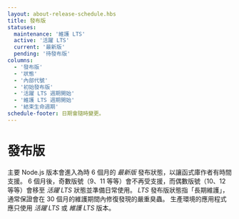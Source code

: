 ```yaml
---
layout: about-release-schedule.hbs
title: 發布版
statuses:
  maintenance: '維護 LTS'
  active: '活躍 LTS'
  current: '最新版'
  pending: '待發布版'
columns:
  - '發布版'
  - '狀態'
  - '內部代號'
  - '初始發布版'
  - '活躍 LTS 週期開始'
  - '維護 LTS 週期開始'
  - '結束生命週期'
schedule-footer: 日期會隨時變更。
---
```


# 發布版

主要 Node.js 版本會進入為時 6 個月的 _最新版_ 發布狀態，以讓函式庫作者有時間支援。
6 個月後，奇數版號（9、11 等等）會不再受支援，而偶數版號（10、12 等等）會移至 _活躍 LTS_ 狀態並準備日常使用。
_LTS_ 發布版狀態指「長期維護」，通常保證會在 30 個月的維護期間內修復發現的嚴重臭蟲。
生產環境的應用程式應只使用 _活躍 LTS_ 或 _維護 LTS_ 版本。

